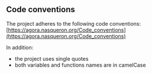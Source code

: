 ## Code conventions

The project adheres to the following code conventions:
[https://agora.nasqueron.org/Code_conventions](https://agora.nasqueron.org/Code_conventions)

In addition:
-   the project uses single quotes
-   both variables and functions names are in camelCase
